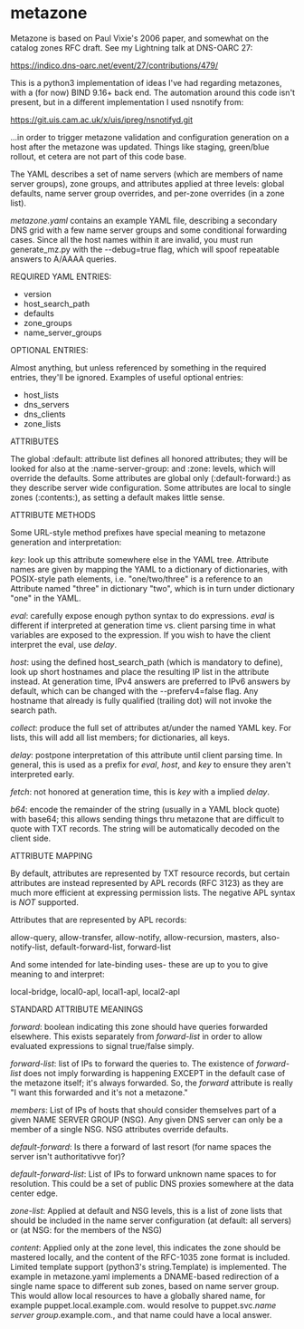 # metazone

Metazone is based on Paul Vixie's 2006 paper, and somewhat on the catalog
zones RFC draft.  See my Lightning talk at DNS-OARC 27:

https://indico.dns-oarc.net/event/27/contributions/479/

This is a python3 implementation of ideas I've had regarding metazones,
with a (for now) BIND 9.16+ back end.  The automation around this code isn't
present, but in a different implementation I used nsnotify from:

https://git.uis.cam.ac.uk/x/uis/ipreg/nsnotifyd.git

...in order to trigger metazone validation and configuration generation
on a host after the metazone was updated.  Things like staging,
green/blue rollout, et cetera are not part of this code base.

The YAML describes a set of name servers (which are members of name
server groups), zone groups, and attributes applied at three levels:
global defaults, name server group overrides, and per-zone overrides
(in a zone list).

*metazone.yaml* contains an example YAML file, describing a secondary
DNS grid with a few name server groups and some conditional
forwarding cases.  Since all the host names within it are invalid, you
must run generate_mz.py with the --debug=true flag, which will spoof
repeatable answers to A/AAAA queries.


REQUIRED YAML ENTRIES:


* version
* host_search_path
* defaults
* zone_groups
* name_server_groups


OPTIONAL ENTRIES:


Almost anything, but unless referenced by something in the required
entries, they'll be ignored.  Examples of useful optional entries:

* host_lists
* dns_servers
* dns_clients
* zone_lists


ATTRIBUTES

The global :default: attribute list defines all honored attributes; they
will be looked for also at the :name-server-group: and :zone: levels, which
will override the defaults.  Some attributes are global only (:default-forward:)
as they describe server wide configuration.  Some attributes are local to
single zones (:contents:), as setting a default makes little sense.

ATTRIBUTE METHODS


Some URL-style method prefixes have special meaning to metazone generation
and interpretation:

*key*: look up this attribute somewhere else in the YAML tree.  Attribute
names are given by mapping the YAML to a dictionary of dictionaries,
with POSIX-style path elements, i.e. "one/two/three" is a reference to
an Attribute named "three" in dictionary "two", which is in turn under
dictionary "one" in the YAML.

*eval*: carefully expose enough python syntax to do expressions.  *eval* is
different if interpreted at generation time vs. client parsing time in what
variables are exposed to the expression.  If you wish to have the client
interpret the eval, use *delay*.

*host*: using the defined host_search_path (which is mandatory to define),
look up short hostnames and place the resulting IP list in the attribute
instead.  At generation time, IPv4 answers are preferred to IPv6 answers
by default, which can be changed with the --preferv4=false flag.
Any hostname that already is fully qualified (trailing dot) will not
invoke the search path.

*collect*: produce the full set of attributes at/under the named YAML key.
For lists, this will add all list members; for dictionaries, all keys.

*delay*: postpone interpretation of this attribute until client parsing
time.  In general, this is used as a prefix for *eval*, *host*, and *key*
to ensure they aren't interpreted early.

*fetch*: not honored at generation time, this is *key* with a implied *delay*.

*b64*: encode the remainder of the string (usually in a YAML block quote)
with base64; this allows sending things thru metazone that are difficult
to quote with TXT records.  The string will be automatically decoded on
the client side.


ATTRIBUTE MAPPING


By default, attributes are represented by TXT resource records,
but certain attributes are instead represented by APL records (RFC
3123) as they are much more efficient at expressing permission lists.
The negative APL syntax is *NOT* supported.

Attributes that are represented by APL records:

 allow-query, allow-transfer, allow-notify, allow-recursion, masters,
  also-notify-list, default-forward-list, forward-list

And some intended for late-binding uses- these are up to you to give
meaning to and interpret:

 local-bridge, local0-apl, local1-apl, local2-apl


STANDARD ATTRIBUTE MEANINGS


*forward*: boolean indicating this zone should have queries forwarded
elsewhere.  This exists separately from *forward-list* in order to allow
evaluated expressions to signal true/false simply.

*forward-list*: list of IPs to forward the queries to.  The existence of
*forward-list* does not imply forwarding is happening EXCEPT in the
default case of the metazone itself; it's always forwarded.  So, 
the *forward* attribute is really "I want this forwarded and it's not a
metazone."

*members*: List of IPs of hosts that should consider themselves part of
a given NAME SERVER GROUP (NSG).  Any given DNS server can only be a member
of a single NSG.  NSG attributes override defaults.

*default-forward*: Is there a forward of last resort (for name spaces the
server isn't authoritativve for)?

*default-forward-list*: List of IPs to forward unknown name spaces to for
resolution.  This could be a set of public DNS proxies somewhere at the data
center edge.

*zone-list*: Applied at default and NSG levels, this is a list of zone lists
that should be included in the name server configuration (at default: all
servers) or (at NSG: for the members of the NSG)

*content*: Applied only at the zone level, this indicates the zone
should be mastered locally, and the content of the RFC-1035 zone format
is included.  Limited template support (python3's string.Template)
is implemented.  The example in metazone.yaml implements a DNAME-based
redirection of a single name space to different sub zones, based on
name server group.  This would allow local resources to have a globally
shared name, for example puppet.local.example.com. would resolve to
puppet.svc.*name server group*.example.com., and that name could have
a local answer.

